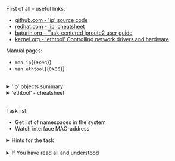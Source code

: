 First of all - useful links:

- [github.com - 'ip' source code](https://github.com/shemminger/iproute2/tree/main/ip)
- [redhat.com - 'ip' cheatsheet](https://access.redhat.com/sites/default/files/attachments/rh_ip_command_cheatsheet_1214_jcs_print.pdf)
- [baturin.org - Task-centered iproute2 user guide](https://baturin.org/docs/iproute2/)
- [kernel.org - 'ethtool' Controlling network drivers and hardware](http://www.kernel.org/pub/software/network/ethtool/)

Manual pages:
- `man ip`{{exec}}
- `man ethtool`{{exec}}
<br>
<details><summary>'ip' objects summary</summary>
<pre>
  <strong>address</strong>    - protocol (IP or IPv6) address on a device.
  <strong>addrlabel</strong>  - label configuration for protocol address selection.
  <strong>l2tp</strong>       - tunnel ethernet over IP (L2TPv3).
  <strong>link</strong>       - network device.
  <strong>maddress</strong>   - multicast address.
  <strong>monitor</strong>    - watch for netlink messages.
  <strong>mptcp</strong>      - manage MPTCP path manager.
  <strong>mroute</strong>     - multicast routing cache entry.
  <strong>mrule</strong>      - rule in multicast routing policy database.
  <strong>neighbour</strong>  - manage ARP or NDISC cache entries.
  <strong>netns</strong>      - manage network namespaces.
  <strong>ntable</strong>     - manage the neighbor cache's operation.
  <strong>route</strong>      - routing table entry.
  <strong>rule</strong>       - rule in routing policy database.
  <strong>tcp_metrics/tcpmetrics</strong> - manage TCP Metrics.
  <strong>token</strong>      - manage tokenized interface identifiers.
  <strong>tunnel</strong>     - tunnel over IP.
  <strong>tuntap</strong>     - manage TUN/TAP devices.
  <strong>vrf</strong>        - manage virtual routing and forwarding devices.
  <strong>xfrm</strong>       - manage IPSec policies.
</pre>
</details>
<details><summary>'ethtool' - cheatsheet</summary>
<pre>
  <strong>ethtool -S &lt;interface&gt;</strong>     - statistics for the selected interface
  <strong>ethotool -P &lt;interface&gt;</strong>    - interface permanent address
  <strong>ethtool -s &lt;interface&gt; [ speed %d ]</strong>        - set interface speed
  <strong>ethtool -s &lt;interface&gt; [ autoneg on|off ]</strong>  - set interface autonegotiation
  <strong>ethtool -S &lt;interface&gt; | grep error</strong>        - get interface errors
  <strong>ethtool &lt;interface&gt;</strong>        - current settings
  <strong>ethtool --driver &lt;interface&gt;</strong>               - driver information
  <strong>ethtool --show-features &lt;interface&gt;</strong>        - all supported features
  <strong>ethtool --statistics &lt;interface&gt;</strong>           - network usage statistics
  <strong>ethtool --identify &lt;interface&gt; 10</strong>          - blink one or more LEDs on an interface for 10 seconds
  <strong>ethtool -s eth0 speed 10|100|1000 duplex half|full autoneg on|off</strong> - link speed, duplex mode, and parameter auto-negotiation
</pre>
</details><br>

Task list:
- Get list of namespaces in the system
- Watch interface MAC-address

<details><summary>Hints for the task</summary>
<pre>
<strong>Task 1:</strong>
  $ ip netns list
<br>
<strong>Task 2:</strong>
  $ ethtool -P &lt;interface&gt;
</pre>
</details>
<br>
<details><summary>If You have read all and understood</summary>
<pre>
`touch IReadAllAndUndnderstood`{{exec}}
</pre>
